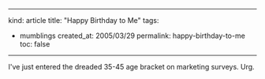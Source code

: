 -----
kind: article
title: "Happy Birthday to Me"
tags:
- mumblings
created_at: 2005/03/29
permalink: happy-birthday-to-me
toc: false
-----

<p>I've just entered the dreaded 35-45 age bracket on marketing surveys. Urg.</p>



